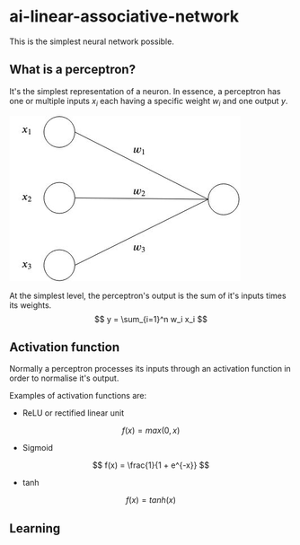 # ai-linear-associative-network

This is the simplest neural network possible. 

## What is a perceptron?
It's the simplest representation of a neuron. 
In essence, a perceptron has one or multiple inputs $x_i$ each having a specific weight $w_i$ and one output $y$. 

![alt text](readme-images/perceptron.jpg)

At the simplest level, the perceptron's output is the sum of it's inputs times its weights. 
$$ y = \sum_{i=1}^n w_i x_i $$

## Activation function

Normally a perceptron processes its inputs through an activation function in order to normalise it's output. 

Examples of activation functions are:
- ReLU or rectified linear unit

$$ f(x) = max(0, x) $$

- Sigmoid

$$ f(x) = \frac{1}{1 + e^{-x}} $$

- tanh

$$ f(x) = tanh(x) $$

## Learning